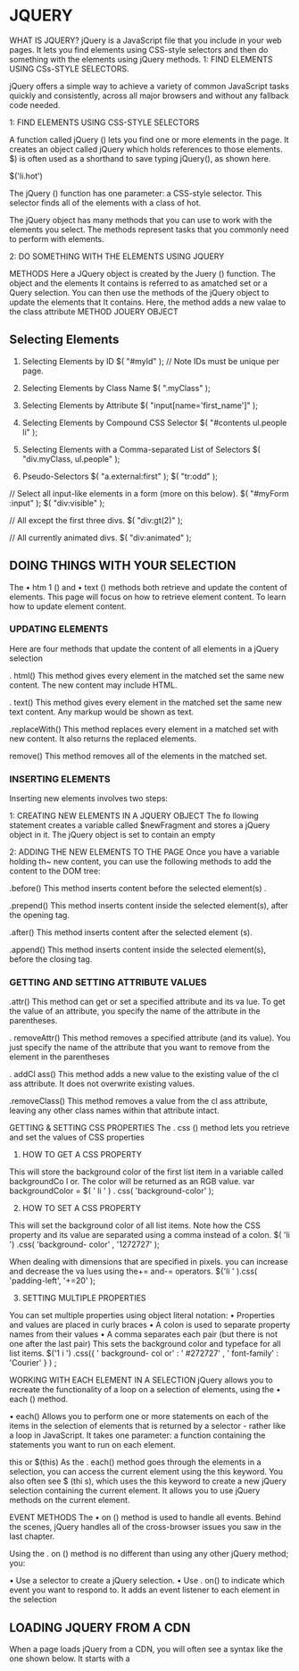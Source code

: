 # JQUERY

WHAT IS JQUERY? jQuery is a JavaScript file that you include in your web pages. It lets you find elements using CSS-style selectors and then do something with the elements using jQuery methods. 1: FIND ELEMENTS USING CSs-STYLE SELECTORS.

jQuery offers a simple way to achieve a variety of common JavaScript tasks quickly and consistently, across all major
browsers and without any fallback code needed.

1: FIND ELEMENTS USING CSS-STYLE SELECTORS

 A function called jQuery () lets you find one or more elements in the page. It creates an object called jQuery which holds references to those elements. $) is often used as a shorthand to save typing jQuery(), as shown here. 
 
 $('li.hot') 

  The jQuery () function has one parameter: a CSS-style selector. This selector finds all of the <l1> elements with a class of hot.

The jQuery object has many methods that you can use to work with the elements you select. The methods represent tasks that you commonly need to perform with elements.


 2: DO SOMETHING WITH THE ELEMENTS USING JQUERY
 
  METHODS Here a JQuery object is created by the Juery () function. The object and the elements It contains is referred to as amatched set or a Query selection. You can then use the methods of the jQuery object to update the elements that It contains. Here, the method adds a new valae to the class attribute METHOD JOUERY OBJECT


## Selecting Elements

1. Selecting Elements by ID
$( "#myId" ); // Note IDs must be unique per page.


2. Selecting Elements by Class Name
$( ".myClass" ); 

3. Selecting Elements by Attribute
$( "input[name='first_name']" );

4. Selecting Elements by Compound CSS Selector
$( "#contents ul.people li" );

5. Selecting Elements with a Comma-separated List of Selectors
$( "div.myClass, ul.people" );

6. Pseudo-Selectors
$( "a.external:first" );
$( "tr:odd" );
 
// Select all input-like elements in a form (more on this below).
$( "#myForm :input" );
$( "div:visible" );
 
// All except the first three divs.
$( "div:gt(2)" );
 
// All currently animated divs.
$( "div:animated" );


## DOING THINGS WITH YOUR SELECTION

The • htm 1 () and • text () methods both retrieve and update the content
of elements. This page will focus on how to retrieve element content. To
learn how to update element content.

### UPDATING ELEMENTS

Here are four methods that update the content of all elements in a jQuery selection

. html()
This method gives every element
in the matched set the same new
content. The new content may
include HTML.

. text()
This method gives every element
in the matched set the same new
text content. Any markup would
be shown as text.


.replaceWith()
This method replaces every
element in a matched set with
new content. It also returns the
replaced elements.

remove()
This method removes all of the
elements in the matched set.

### INSERTING ELEMENTS

Inserting new elements involves two steps:

1: CREATING NEW ELEMENTS IN A JQUERY OBJECT
The fo llowing statement creates a variable called $newFragment and
stores a jQuery object in it. The jQuery object is set to contain an empty

2: ADDING THE NEW ELEMENTS TO THE PAGE
Once you have a variable holding th~ new content, you can use the
following methods to add the content to the DOM tree:

.before()
This method inserts content
before the selected element(s) .

.prepend()
This method inserts content
inside the selected element(s),
after the opening tag.

.after()
This method inserts content
after the selected element (s).

.append()
This method inserts content
inside the selected element(s),
before the closing tag.



### GETTING AND SETTING ATTRIBUTE VALUES

.attr()
This method can get or set a
specified attribute and its va lue.
To get the value of an attribute,
you specify the name of the
attribute in the parentheses.

. removeAttr()
This method removes a specified
attribute (and its value). You just
specify the name of the attribute
that you want to remove from the
element in the parentheses

. addCl ass()
This method adds a new value
to the existing value of the cl ass
attribute. It does not overwrite
existing values.

.removeClass()
This method removes a value
from the cl ass attribute, leaving
any other class names within
that attribute intact.



GETTING & SETTING CSS PROPERTIES
The . css () method lets you retrieve and set the values of CSS properties


1. HOW TO GET A CSS PROPERTY

This will store the background color of the first list item in a variable
called backgroundCo l or. The color will be returned as an RGB value.
var backgroundColor = $( ' li ' ) . css( 'background-color' );

2. HOW TO SET A CSS PROPERTY

This will set the background color of all list items. Note how the CSS
property and its value are separated using a comma instead of a colon.
$( 'li ') .css( 'background- color' , '1272727' );

When dealing with dimensions that are specified in pixels. you can
increase and decrease the va lues using the+= and-= operators.
${'li ' ).css( 'padding-left', '+=20' );

3. SETTING MULTIPLE PROPERTIES

You can set multiple properties using object literal notation:
• Properties and values are placed in curly braces
• A colon is used to separate property names from their values
• A comma separates each pair (but there is not one after the last pair)
This sets the background color and typeface for all list items.
$('1 i ') .css({
' background- col or' : ' #272727' ,
' font-family' : 'Courier'
} ) ;




WORKING WITH EACH ELEMENT IN A SELECTION
jQuery allows you to recreate the functionality of a loop on a selection of elements, using the
• each () method.

• each()
Allows you to perform one or
more statements on each of
the items in the selection of
elements that is returned by a
selector - rather like a loop in
JavaScript.
It takes one parameter:
a function containing the
statements you want to run on
each element.


this or $(this)
As the . each() method goes
through the elements in a
selection, you can access the
current element using the this
keyword.
You also often see $ (thi s),
which uses the this keyword to
create a new jQuery selection
containing the current element.
It allows you to use jQuery
methods on the current element.


EVENT METHODS
The • on () method is used to handle all events. Behind the scenes, jQuery handles all of the
cross-browser issues you saw in the last chapter.

Using the . on () method is no different than using any other jQuery method; you:

• Use a selector to create a jQuery selection.
• Use . on() to indicate which event you want to respond to. It adds an event listener to each element in the selection


## LOADING JQUERY FROM A CDN
When a page loads jQuery from a CDN, you will often see a syntax like the one shown below.
It starts with a <script> tag that tries to load the jQuery file from the CDN. But note that the URL
for the script starts with two forward slashes (not http:).

LOADING JQUERY FROM A CDN
This is known as a protocol relative URL. If the user is looking at the current page through https, then they will not see an error that tells them there are unsecure items on the page. Note: This does not work locally with the f i l e:// protocol. This is often followed by a second <script> tag that contains a logical operator, which checks to see if jQuery has loaded. If it has not loaded,
the browser tries to load the jQuery script from the same server as the rest of the website.




# 6 Reasons for Pair Programming

How does pair programming work?

While there are many different styles, pair programming commonly involves two roles: the Driver and the Navigator. The Driver is the programmer who is typing and the only one whose hands are on the keyboard. Handling the “mechanics” of coding, the Driver manages the text editor, switching files, version control, and—of course writing—code. The Navigator uses their words to guide the Driver but does not provide any direct input to the computer. The Navigator thinks about the big picture, what comes next, how an algorithm might be converted in to code, while scanning for typos or bugs. The Navigator might also utilize their computer as a second screen to look up solutions and documentation, but should not be writing any code.

Why pair program?

While learning to code, developers likely study several programming languages. Similar to a foreign language class, there are four fundamental skills that help anyone learn a new language: Listening: hearing and interpreting the vocabulary Speaking: using the correct words to communicate an idea Reading: understanding what written language intends to convey Writing: producing from scratch a meaningful

Pair programming touches on all four skills: developers explain out loud what the code should do, listen to others’ guidance, read code that others have written, and write code themselves.


1. Greater efficiency

It is a common misconception that pair programming takes a lot longer and is less efficient. In reality, when two people focus on the same code base, it is easier to catch mistakes in the making. Research indicates that pair programing takes slightly longer, but produces higher-quality code that doesn’t require later effort in troubleshooting and debugging (let alone exposing users to a broken product). So, in the long-run, it’s often actually more efficient than two people working on separate features. When coming up with ideas and discussing solutions out loud, two programmers may come to a solution faster than one programmer on their own. Also, when the pair is stuck, both programmers can research the problem and reach a solution faster. Researches also identified pairing enhances technical skills, team communication, and even enjoyability of coding in the workplace.

2. Engaged collaboration

When two programmers focus on the same code, the experience is more engaging and both programmers are more focused than if they were working alone. It is harder to procrastinate or get off track when someone else is relying on you to complete the work. Popping open your Facebook timeline is just that less enticing when someone else is looking at your screen.

Another important aspect of learning to program is knowing when to ask for help. We advise our students to spend no more than fifteen minutes stuck on a problem before asking a teaching assistant or instructor for help. When developers pair program, they rely more on each other and can often find a solution together without needing to ask for additional help. Ultimately, this boosts overall confidence.

3. Learning from fellow students

Everyone has a different approach to problem solving; working with a teammate can expose developers to techniques they otherwise would not have thought of. If one developer has a unique approach to a specific problem, pair programming exposes the other developer to a new solution.

Often times, the developers in a pairing have different skill sets. If one programmer is more experienced in a certain skill, they can teach a student who is less familiar with that area. The less experienced developer benefits from the experienced developer’s knowledge and guidance, and the latter benefits from explaining the topic in their own words, further solidifying their own understanding.

4. Social skills

Pair programming is great for improving social skills. When working with someone who has a different coding style, communication is key. This can become more difficult when two programmers have different personalities. Pair programming not only improves programming skills, but can also help programmers develop their interpersonal skills. When just grabbing the keyboard and taking over isn’t an option, getting good at finding the right words is a skill unto itself.

This has long-term career impacts. As much as employers want strong programmers, they know it’s essential to hire people who can work well with others.

5. Job interview readiness

A common step in many interview processes involves pair programming between a current employee and an applicant, either in person or through a shared screen. They will carry out exercises together, such as code challenges, building a project or feature, or debugging an existing code base. By doing so, companies can get a better feel for how an applicant will fit into the team and their collaboration style.

For most roles, the ability to work with and learn from others and stellar communication skills are as (or more!) important to a company than specific technical skills. Pair programming strengthens all of those skills.

6. Work environment readiness

Many companies that utilize pair programing expect to train fresh hires from CS-degree programs on how they operate to actually deliver a product. Code Fellows graduates who are already familiar with how pairing works can hit the ground running at a new job, with one less hurdle to overcome.